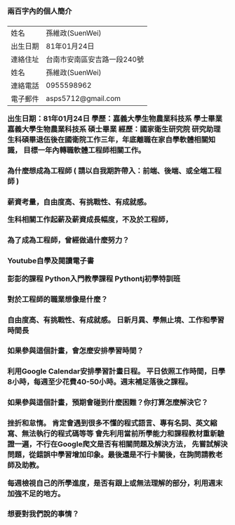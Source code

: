 <html>
<body>
<h3>兩百字內的個人簡介<h3>
<table>
     <tr>
          <td>姓名</td>
          <td>孫維政(SuenWei)</td>
     </tr>
     <tr>
          <td>出生日期</td>
          <td>81年01月24日</td>
     </tr>
     <tr>
          <td>連絡住址</td>
          <td>台南市安南區安吉路一段240號</td>
     </tr>     
     <tr>
          <td>姓名</td>
          <td>孫維政(SuenWei)</td>
     </tr>     
     <tr>
          <td>連絡電話</td>
          <td>0955598962</td>
     </tr>
     <tr>
          <td>電子郵件</td>
          <td>asps5712@gmail.com</td>
     </tr>
</table>



出生日期：81年01月24日
學歷：嘉義大學生物農業科技系 學士畢業
     嘉義大學生物農業科技系 碩士畢業
經歷：國家衛生研究院 研究助理
生科碩畢退伍後在國衛院工作三年，年底離職在家自學軟體相關知識，
目標一年內轉職軟體工程師相關工作。

<h3>為什麼想成為工程師 ( 請以自我期許帶入：前端、後端、或全端工程師 )<h3>

薪資考量，自由度高、有挑戰性、有成就感。

生科相關工作起薪及薪資成長幅度，不及於工程師，



<h3>為了成為工程師，曾經做過什麼努力？<h3>


Youtube自學及閱讀電子書   

彭彭的課程 Python入門教學課程
Pythontj初學特訓班

  
<h3>對於工程師的職業想像是什麼？<h3>

自由度高、有挑戰性、有成就感。
日新月異、學無止境、工作和學習時間長

<h3>如果參與這個計畫，會怎麼安排學習時間？<h3>

利用Google Calendar安排學習計畫日程。
平日依照工作時間，日學8小時，每週至少花費40-50小時。週末補足落後之課程。


<h3>如果參與這個計畫，預期會碰到什麼困難？你打算怎麼解決它？<h3>

挫折和怠惰。
肯定會遇到很多不懂的程式語言、專有名詞、英文縮寫、無法執行的程式碼等等
會先利用當前所學能力和課程教材重新驗證一遍，不行在Google爬文是否有相關問題及解決方法，
先嘗試解決問題，從錯誤中學習增加印象。最後還是不行卡關後，在詢問請教老師及助教。

每週檢視自己的所學進度，是否有跟上或無法理解的部分，利用週末加強不足的地方。



<h3>想要對我們說的事情？<h3>

</body>
</html>
